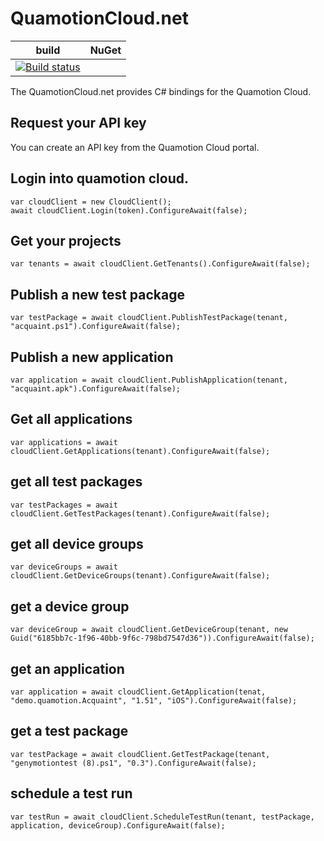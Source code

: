 # QuamotionCloud.net
| build | NuGet |
|-------|-------|
| [![Build status](https://ci.appveyor.com/api/projects/status/8lb0bai9avs29983?svg=true)](https://ci.appveyor.com/project/bartsaintgermain/quamotioncloud-net)|

The QuamotionCloud.net provides C# bindings for the Quamotion Cloud.

## Request your API key
You can create an API key from the Quamotion Cloud portal. 

## Login into quamotion cloud.
```
var cloudClient = new CloudClient();
await cloudClient.Login(token).ConfigureAwait(false);
```
## Get your projects
```
var tenants = await cloudClient.GetTenants().ConfigureAwait(false);
```
## Publish a new test package
```
var testPackage = await cloudClient.PublishTestPackage(tenant, "acquaint.ps1").ConfigureAwait(false); 
```
## Publish a new application
```
var application = await cloudClient.PublishApplication(tenant, "acquaint.apk").ConfigureAwait(false);
```
## Get all applications
```
var applications = await cloudClient.GetApplications(tenant).ConfigureAwait(false);
```
## get all test packages
```
var testPackages = await cloudClient.GetTestPackages(tenant).ConfigureAwait(false);
```
## get all device groups
```
var deviceGroups = await cloudClient.GetDeviceGroups(tenant).ConfigureAwait(false);
```
## get a device group
```
var deviceGroup = await cloudClient.GetDeviceGroup(tenant, new Guid("6185bb7c-1f96-40bb-9f6c-798bd7547d36")).ConfigureAwait(false);
```
## get an application
```
var application = await cloudClient.GetApplication(tenat, "demo.quamotion.Acquaint", "1.51", "iOS").ConfigureAwait(false);
```
## get a test package
```
var testPackage = await cloudClient.GetTestPackage(tenant, "genymotiontest (8).ps1", "0.3").ConfigureAwait(false);
```
## schedule a test run
```
var testRun = await cloudClient.ScheduleTestRun(tenant, testPackage, application, deviceGroup).ConfigureAwait(false);
```
